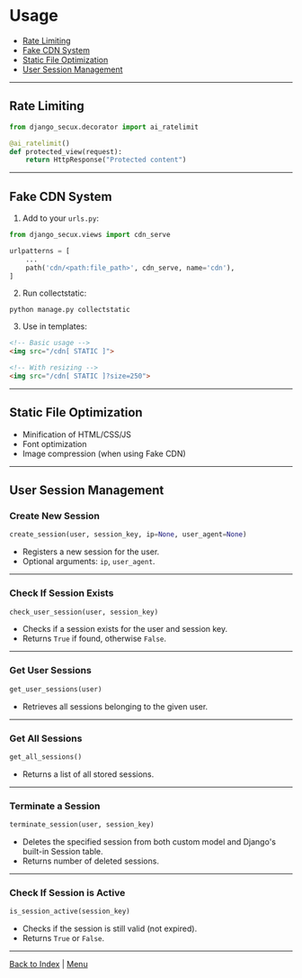 # Usage

* [Rate Limiting](#rate-limiting)
* [Fake CDN System](#fake-cdn-system)
* [Static File Optimization](#static-file-optimization)
* [User Session Management](#user-session-management)

---

## Rate Limiting

```python
from django_secux.decorator import ai_ratelimit

@ai_ratelimit()
def protected_view(request):
    return HttpResponse("Protected content")
```

---

## Fake CDN System

1. Add to your `urls.py`:

```python
from django_secux.views import cdn_serve

urlpatterns = [
    ...
    path('cdn/<path:file_path>', cdn_serve, name='cdn'),
]
```

2. Run collectstatic:

```
python manage.py collectstatic
```

3. Use in templates:

```html
<!-- Basic usage -->
<img src="/cdn[ STATIC ]">

<!-- With resizing -->
<img src="/cdn[ STATIC ]?size=250">
```

---

## Static File Optimization

* Minification of HTML/CSS/JS
* Font optimization
* Image compression (when using Fake CDN)

---

## User Session Management

### Create New Session

```python
create_session(user, session_key, ip=None, user_agent=None)
```

* Registers a new session for the user.
* Optional arguments: `ip`, `user_agent`.

---

### Check If Session Exists

```python
check_user_session(user, session_key)
```

* Checks if a session exists for the user and session key.
* Returns `True` if found, otherwise `False`.

---

### Get User Sessions

```python
get_user_sessions(user)
```

* Retrieves all sessions belonging to the given user.

---

### Get All Sessions

```python
get_all_sessions()
```

* Returns a list of all stored sessions.

---

### Terminate a Session

```python
terminate_session(user, session_key)
```

* Deletes the specified session from both custom model and Django's built-in Session table.
* Returns number of deleted sessions.

---

### Check If Session is Active

```python
is_session_active(session_key)
```

* Checks if the session is still valid (not expired).
* Returns `True` or `False`.

---

[Back to Index](index.md) | [Menu](index.md)
